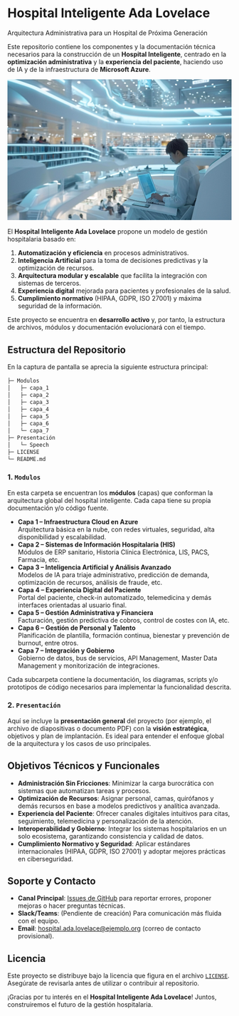 # Hospital Inteligente Ada Lovelace
Arquitectura Administrativa para un Hospital de Próxima Generación

Este repositorio contiene los componentes y la documentación técnica necesarios para la construcción de un **Hospital Inteligente**, centrado en la **optimización administrativa** y la **experiencia del paciente**, haciendo uso de IA y de la infraestructura de **Microsoft Azure**.


![Hospital Inteligente Ada Lovelace](./Portada.png)

El **Hospital Inteligente Ada Lovelace** propone un modelo de gestión hospitalaria basado en:
1. **Automatización y eficiencia** en procesos administrativos.
2. **Inteligencia Artificial** para la toma de decisiones predictivas y la optimización de recursos.
3. **Arquitectura modular y escalable** que facilita la integración con sistemas de terceros.
4. **Experiencia digital** mejorada para pacientes y profesionales de la salud.
5. **Cumplimiento normativo** (HIPAA, GDPR, ISO 27001) y máxima seguridad de la información.

Este proyecto se encuentra en **desarrollo activo** y, por tanto, la estructura de archivos, módulos y documentación evolucionará con el tiempo. 


## Estructura del Repositorio

En la captura de pantalla se aprecia la siguiente estructura principal:

```
├─ Modulos
│   ├─ capa_1
│   ├─ capa_2
│   ├─ capa_3
│   ├─ capa_4
│   ├─ capa_5
│   ├─ capa_6
│   └─ capa_7
├─ Presentación
│   └─ Speech
├─ LICENSE
└─ README.md
```

### 1. `Modulos`
En esta carpeta se encuentran los **módulos** (capas) que conforman la arquitectura global del hospital inteligente. Cada capa tiene su propia documentación y/o código fuente.  
- **Capa 1 – Infraestructura Cloud en Azure**  
  Arquitectura básica en la nube, con redes virtuales, seguridad, alta disponibilidad y escalabilidad.
- **Capa 2 – Sistemas de Información Hospitalaria (HIS)**  
  Módulos de ERP sanitario, Historia Clínica Electrónica, LIS, PACS, Farmacia, etc.
- **Capa 3 – Inteligencia Artificial y Análisis Avanzado**  
  Modelos de IA para triaje administrativo, predicción de demanda, optimización de recursos, análisis de fraude, etc.
- **Capa 4 – Experiencia Digital del Paciente**  
  Portal del paciente, check-in automatizado, telemedicina y demás interfaces orientadas al usuario final.
- **Capa 5 – Gestión Administrativa y Financiera**  
  Facturación, gestión predictiva de cobros, control de costes con IA, etc.
- **Capa 6 – Gestión de Personal y Talento**  
  Planificación de plantilla, formación continua, bienestar y prevención de burnout, entre otros.
- **Capa 7 – Integración y Gobierno**  
  Gobierno de datos, bus de servicios, API Management, Master Data Management y monitorización de integraciones.

Cada subcarpeta contiene la documentación, los diagramas, scripts y/o prototipos de código necesarios para implementar la funcionalidad descrita.

### 2. `Presentación`
Aquí se incluye la **presentación general** del proyecto (por ejemplo, el archivo de diapositivas o documento PDF) con la **visión estratégica**, objetivos y plan de implantación. Es ideal para entender el enfoque global de la arquitectura y los casos de uso principales.


## Objetivos Técnicos y Funcionales

- **Administración Sin Fricciones**: Minimizar la carga burocrática con sistemas que automatizan tareas y procesos.
- **Optimización de Recursos**: Asignar personal, camas, quirófanos y demás recursos en base a modelos predictivos y analítica avanzada.
- **Experiencia del Paciente**: Ofrecer canales digitales intuitivos para citas, seguimiento, telemedicina y personalización de la atención.
- **Interoperabilidad y Gobierno**: Integrar los sistemas hospitalarios en un solo ecosistema, garantizando consistencia y calidad de datos.
- **Cumplimiento Normativo y Seguridad**: Aplicar estándares internacionales (HIPAA, GDPR, ISO 27001) y adoptar mejores prácticas en ciberseguridad.


## Soporte y Contacto

- **Canal Principal**: [Issues de GitHub](https://github.com/usuario/hospital-inteligente/issues) para reportar errores, proponer mejoras o hacer preguntas técnicas.
- **Slack/Teams**: (Pendiente de creación) Para comunicación más fluida con el equipo.
- **Email**: hospital.ada.lovelace@ejemplo.org (correo de contacto provisional).


## Licencia

Este proyecto se distribuye bajo la licencia que figura en el archivo [`LICENSE`](LICENSE). Asegúrate de revisarla antes de utilizar o contribuir al repositorio.

¡Gracias por tu interés en el **Hospital Inteligente Ada Lovelace**! Juntos, construiremos el futuro de la gestión hospitalaria.
